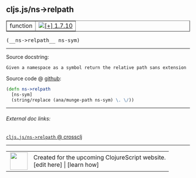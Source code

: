 ## cljs.js/ns->relpath



 <table border="1">
<tr>
<td>function</td>
<td><a href="https://github.com/cljsinfo/cljs-api-docs/tree/1.7.10"><img valign="middle" alt="[+] 1.7.10" title="Added in 1.7.10" src="https://img.shields.io/badge/+-1.7.10-lightgrey.svg"></a> </td>
</tr>
</table>


 <samp>
(__ns->relpath__ ns-sym)<br>
</samp>

---





Source docstring:

```
Given a namespace as a symbol return the relative path sans extension
```


Source code @ [github](https://github.com/clojure/clojurescript/blob/r1.7.48/src/main/cljs/cljs/js.cljs#L30-L33):

```clj
(defn ns->relpath
  [ns-sym]
  (string/replace (ana/munge-path ns-sym) \. \/))
```

<!--
Repo - tag - source tree - lines:

 <pre>
clojurescript @ r1.7.48
└── src
    └── main
        └── cljs
            └── cljs
                └── <ins>[js.cljs:30-33](https://github.com/clojure/clojurescript/blob/r1.7.48/src/main/cljs/cljs/js.cljs#L30-L33)</ins>
</pre>

-->

---



###### External doc links:

[`cljs.js/ns->relpath` @ crossclj](http://crossclj.info/fun/cljs.js.cljs/ns-%3Erelpath.html)<br>

---

 <table>
<tr><td>
<img valign="middle" align="right" width="48px" src="http://i.imgur.com/Hi20huC.png">
</td><td>
Created for the upcoming ClojureScript website.<br>
[edit here] | [learn how]
</td></tr></table>

[edit here]:https://github.com/cljsinfo/cljs-api-docs/blob/master/cljsdoc/cljs.js_ns-GTrelpath.cljsdoc
[learn how]:https://github.com/cljsinfo/cljs-api-docs/wiki/cljsdoc-files

<!--

This information was too distracting to show to readers, but I'll leave it
commented here since it is helpful to:

- pretty-print the data used to generate this document
- and show how to retrieve that data



The API data for this symbol:

```clj
{:ns "cljs.js",
 :name "ns->relpath",
 :signature ["[ns-sym]"],
 :history [["+" "1.7.10"]],
 :type "function",
 :full-name-encode "cljs.js_ns-GTrelpath",
 :source {:code "(defn ns->relpath\n  [ns-sym]\n  (string/replace (ana/munge-path ns-sym) \\. \\/))",
          :title "Source code",
          :repo "clojurescript",
          :tag "r1.7.48",
          :filename "src/main/cljs/cljs/js.cljs",
          :lines [30 33]},
 :full-name "cljs.js/ns->relpath",
 :docstring "Given a namespace as a symbol return the relative path sans extension"}

```

Retrieve the API data for this symbol:

```clj
;; from Clojure REPL
(require '[clojure.edn :as edn])
(-> (slurp "https://raw.githubusercontent.com/cljsinfo/cljs-api-docs/catalog/cljs-api.edn")
    (edn/read-string)
    (get-in [:symbols "cljs.js/ns->relpath"]))
```

-->
